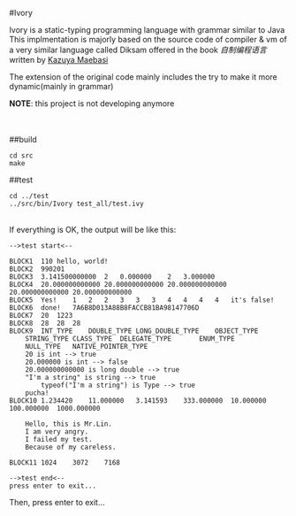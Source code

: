 #Ivory

Ivory is a static-typing programming language with grammar similar to Java
This implmentation is majorly based on the source code of compiler & vm of a very similar language called Diksam offered in the book *自制编程语言* written by [Kazuya Maebasi](http://kmaebashi.com)

The extension of the original code mainly includes the try to make it more dynamic(mainly in grammar)

**NOTE**: this project is not developing anymore

<br/><br/>
##build

    cd src
    make

##test
    
    cd ../test
    ../src/bin/Ivory test_all/test.ivy

<br/>
If everything is OK, the output will be like this:

	-->test start<--

	BLOCK1	110	hello, world!
	BLOCK2	990201
	BLOCK3	3.141500000000	2	0.000000	2	3.000000
	BLOCK4	20.000000000000	20.000000000000	20.000000000000	20.000000000000	20.000000000000
	BLOCK5	Yes!	1	2	2	3	3	3	4	4	4	4	it's false!
	BLOCK6	done!	7A6B8D013A88B8FACCB81BA98147706D
	BLOCK7	20	1223
	BLOCK8	28	28	28
	BLOCK9	INT_TYPE	DOUBLE_TYPE	LONG_DOUBLE_TYPE	OBJECT_TYPE
		STRING_TYPE	CLASS_TYPE	DELEGATE_TYPE		ENUM_TYPE
		NULL_TYPE	NATIVE_POINTER_TYPE
		20 is int --> true
		20.000000 is int --> false
		20.000000000000 is long double --> true
		"I'm a string" is string --> true
			typeof("I'm a string") is Type --> true
		pucha!
	BLOCK10	1.234420	11.000000	3.141593	333.000000	10.000000	100.000000	1000.000000

		Hello, this is Mr.Lin.
		I am very angry.
		I failed my test.
		Because of my careless.

	BLOCK11	1024	3072	7168
	
	-->test end<--
	press enter to exit...

Then, press enter to exit...

<br/><br/>
